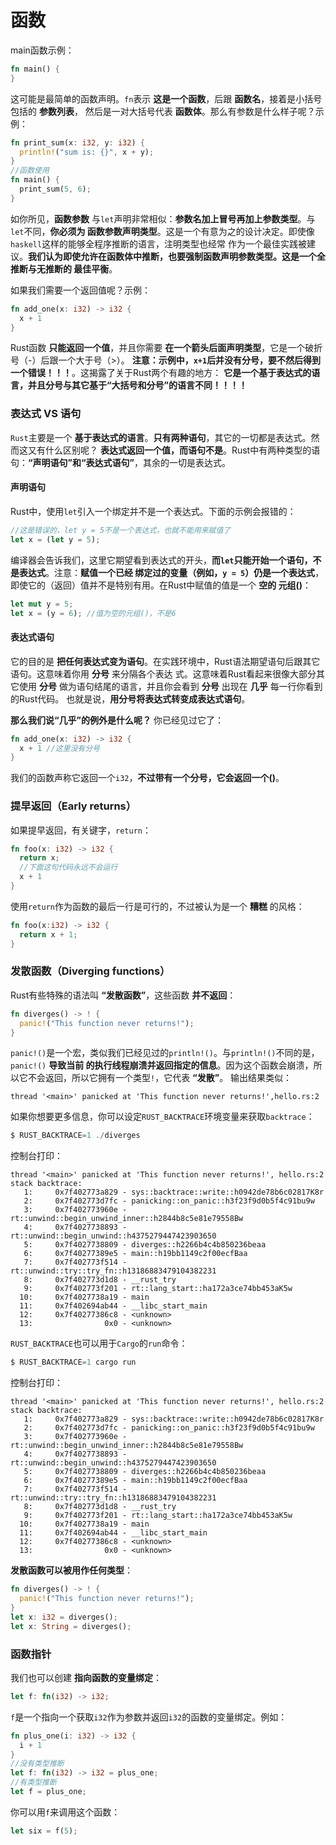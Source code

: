 函数
==============================================
main函数示例：
```rust
fn main() {
}
```
这可能是最简单的函数声明。`fn`表示 **这是一个函数**，后跟 **函数名**，接着是小括号包括的 **参数列表**，
然后是一对大括号代表 **函数体**。那么有参数是什么样子呢？示例：
```rust
fn print_sum(x: i32, y: i32) {
  println!("sum is: {}", x + y);
}
//函数使用
fn main() {
  print_sum(5, 6);
}
```
如你所见，**函数参数** 与`let`声明非常相似：**参数名加上冒号再加上参数类型**。与`let`不同，**你必须为
函数参数声明类型**。这是一个有意为之的设计决定。即使像`haskell`这样的能够全程序推断的语言，注明类型也经常
作为一个最佳实践被建议。**我们认为即使允许在函数体中推断，也要强制函数声明参数类型。这是一个全推断与无推断的
最佳平衡**。

如果我们需要一个返回值呢？示例：
```rust
fn add_one(x: i32) -> i32 {
  x + 1
}
```
Rust函数 **只能返回一个值**，并且你需要 **在一个箭头后面声明类型**，它是一个破折号（-）后跟一个大于号（>）。
**注意：示例中，`x+1`后并没有分号，要不然后得到一个错误！！！**。这揭露了关于Rust两个有趣的地方：
**它是一个基于表达式的语言，并且分号与其它基于“大括号和分号”的语言不同！！！！**

### 表达式 VS 语句
`Rust`主要是一个 **基于表达式的语言**。**只有两种语句**，其它的一切都是表达式。然而这又有什么区别呢？
**表达式返回一个值，而语句不是**。Rust中有两种类型的语句：**“声明语句”和“表达式语句”**，其余的一切是表达式。
#### 声明语句
Rust中，使用`let`引入一个绑定并不是一个表达式。下面的示例会报错的：
```rust
//这是错误的，let y = 5不是一个表达式，也就不能用来赋值了
let x = (let y = 5);
```
编译器会告诉我们，这里它期望看到表达式的开头，**而`let`只能开始一个语句，不是表达式**。注意：**赋值一个已经
绑定过的变量（例如，`y = 5`）仍是一个表达式**，即使它的（返回）值并不是特别有用。在Rust中赋值的值是一个 **空的
元组()**：
```rust
let mut y = 5;
let x = (y = 6); //值为空的元组()，不是6
```
#### 表达式语句
它的目的是 **把任何表达式变为语句**。在实践环境中，Rust语法期望语句后跟其它语句。这意味着你用 **分号** 来分隔各个表达
式。这意味着Rust看起来很像大部分其它使用 **分号** 做为语句结尾的语言，并且你会看到 **分号** 出现在 **几乎** 每一行你看到的Rust代码。
也就是说，**用分号将表达式转变成表达式语句**。

**那么我们说“几乎”的例外是什么呢？** 你已经见过它了：
```rust
fn add_one(x: i32) -> i32 {
  x + 1 //这里没有分号
}
```
我们的函数声称它返回一个`i32`，**不过带有一个分号，它会返回一个()**。

### 提早返回（Early returns）
如果提早返回，有关键字，`return`：
```rust
fn foo(x: i32) -> i32 {
  return x;
  //下面这句代码永远不会运行
  x + 1
}
```
使用`return`作为函数的最后一行是可行的，不过被认为是一个 **糟糕** 的风格：
```rust
fn foo(x:i32) -> i32 {
  return x + 1;
}
```

### 发散函数（Diverging functions）
Rust有些特殊的语法叫 **“发散函数”**，这些函数 **并不返回**：
```rust
fn diverges() -> ! {
  panic!("This function never returns!");
}
```
`panic!()`是一个宏，类似我们已经见过的`println!()`。与`println!()`不同的是，`panic!()` **导致当前
的执行线程崩溃并返回指定的信息**。因为这个函数会崩溃，所以它不会返回，所以它拥有一个类型`!`，它代表 **“发散”**。
输出结果类似：
```
thread '<main>' panicked at 'This function never returns!',hello.rs:2
```
如果你想要更多信息，你可以设定`RUST_BACKTRACE`环境变量来获取`backtrace`：
```powershell
$ RUST_BACKTRACE=1 ./diverges
```
控制台打印：
```
thread '<main>' panicked at 'This function never returns!', hello.rs:2
stack backtrace:
   1:     0x7f402773a829 - sys::backtrace::write::h0942de78b6c02817K8r
   2:     0x7f402773d7fc - panicking::on_panic::h3f23f9d0b5f4c91bu9w
   3:     0x7f402773960e - rt::unwind::begin_unwind_inner::h2844b8c5e81e79558Bw
   4:     0x7f4027738893 - rt::unwind::begin_unwind::h4375279447423903650
   5:     0x7f4027738809 - diverges::h2266b4c4b850236beaa
   6:     0x7f40277389e5 - main::h19bb1149c2f00ecfBaa
   7:     0x7f402773f514 - rt::unwind::try::try_fn::h13186883479104382231
   8:     0x7f402773d1d8 - __rust_try
   9:     0x7f402773f201 - rt::lang_start::ha172a3ce74bb453aK5w
  10:     0x7f4027738a19 - main
  11:     0x7f402694ab44 - __libc_start_main
  12:     0x7f40277386c8 - <unknown>
  13:                0x0 - <unknown>
```
`RUST_BACKTRACE`也可以用于`Cargo`的`run`命令：
```powershell
$ RUST_BACKTRACE=1 cargo run
```
控制台打印：
```
thread '<main>' panicked at 'This function never returns!', hello.rs:2
stack backtrace:
   1:     0x7f402773a829 - sys::backtrace::write::h0942de78b6c02817K8r
   2:     0x7f402773d7fc - panicking::on_panic::h3f23f9d0b5f4c91bu9w
   3:     0x7f402773960e - rt::unwind::begin_unwind_inner::h2844b8c5e81e79558Bw
   4:     0x7f4027738893 - rt::unwind::begin_unwind::h4375279447423903650
   5:     0x7f4027738809 - diverges::h2266b4c4b850236beaa
   6:     0x7f40277389e5 - main::h19bb1149c2f00ecfBaa
   7:     0x7f402773f514 - rt::unwind::try::try_fn::h13186883479104382231
   8:     0x7f402773d1d8 - __rust_try
   9:     0x7f402773f201 - rt::lang_start::ha172a3ce74bb453aK5w
  10:     0x7f4027738a19 - main
  11:     0x7f402694ab44 - __libc_start_main
  12:     0x7f40277386c8 - <unknown>
  13:                0x0 - <unknown>
```
**发散函数可以被用作任何类型**：
```rust
fn diverges() -> ! {
  panic!("This function never returns!");
}
let x: i32 = diverges();
let x: String = diverges();
```

### 函数指针
我们也可以创建 **指向函数的变量绑定**：
```rust
let f: fn(i32) -> i32;
```
`f`是一个指向一个获取`i32`作为参数并返回`i32`的函数的变量绑定。例如：
```rust
fn plus_one(i: i32) -> i32 {
  i + 1
}
//没有类型推断
let f: fn(i32) -> i32 = plus_one;
//有类型推断
let f = plus_one;
```
你可以用`f`来调用这个函数：
```rust
let six = f(5);
```
